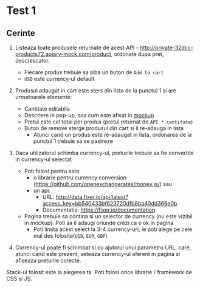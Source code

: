 # Test 1

## Cerinte

1. Listeaza toate produsele returnate de acest API - http://private-32dcc-products72.apiary-mock.com/product, ordonate dupa pret, descrescator.

   - Fiecare produs trebuie sa aiba un buton de `Add to cart`
   - `USD` este currency-ul default

2. Produsul adaugat in cart este sters din lista de la punctul 1 si are urmatoarele elemente:
   - Cantitate editabila
   - Descriere in pop-up, asa cum este afisat in [mockup](mockups/test-interview-3.jpg)
   - Pretul este cel total per produs (pretul returnat de `API * cantitate`)
   - Buton de remove sterge produsul din cart si il re-adauga in lista
     - Atunci cand un produs este re-adaugat in lista, ordonarea de la punctul 1 trebuie sa se pastreze
3. Daca utilizatorul schimba currency-ul, preturile trebuie sa fie convertite in currency-ul selectat
   - Poti folosi pentru asta
     - o librarie pentru currency conversion (https://github.com/openexchangerates/money.js/) sau
     - un api:
       - URL: http://data.fixer.io/api/latest?access_key=bb540433bf623720dfb8ba40dd366e0b
       - Documentatie: https://fixer.io/documentation
   - Pagina trebuie sa contina si un selector de currency (nu este vizibil in mockup). Poti sa il adaugi oriunde crezi ca e ok in pagina
     - Poti limita acest select la 3-4 currency-uri, le poti alege pe cele mai des folosite(`USD`, `EUR`, `GBP`)
4. Currency-ul poate fi schimbat si cu ajutorul unui parametru URL, care, atunci cand este prezent, seteaza currency-ul aferent in pagina si afiseaza preturile corecte.

Stack-ul folosit este la alegerea ta. Poti folosi orice librarie / framework de CSS si JS.
